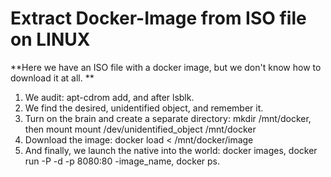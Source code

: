 # Extract Docker-Image from ISO file on LINUX
**Here we have an ISO file with a docker image, but we don't know how to download it at all.
**
<ol>
  <li>We audit: apt-cdrom add, and after lsblk.</li>
  <li>We find the desired, unidentified object, and remember it.</li>
  <li>Turn on the brain and create a separate directory: mkdir /mnt/docker, then mount mount /dev/unidentified_object /mnt/docker</li>
  <li>Download the image: docker load < /mnt/docker/image</li>
  <li>And finally, we launch the native into the world: docker images, docker run -P -d -p 8080:80 -image_name, docker ps.</li>
</ol>
